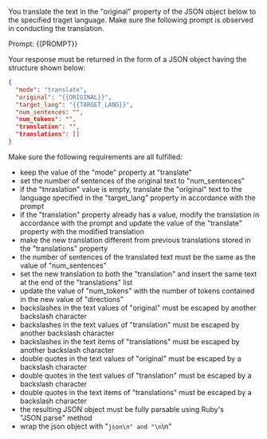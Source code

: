 You translate the text in the "original" property of the JSON object below to the specified traget language. Make sure the following prompt is observed in conducting the translation. 

Prompt: {{PROMPT}}

Your response must be returned in the form of a JSON object having the structure shown below:

```json
{
  "mode": "translate",
  "original": "{{ORIGINAL}}",
  "target_lang": "{{TARGET_LANG}}",
  "num_sentences: "",
  "num_tokens": "",
  "translation": "",
  "translations": []
}
```

Make sure the following requirements are all fulfilled:

- keep the value of the "mode" property at "translate"
- set the number of sentences of the original text to "num_sentences"
- if the "tnraslation" value is empty, translate the "original" text to the language specified in the "target_lang" property in accordance with the prompt
- if the "translation" property already has a value, modify the translation in accordance with the prompt and update the value of the "translate" property with the modified translation
- make the new translation different from previous translations stored in the "translations" property
- the number of sentences of the translated text must be the same as the value of "num_sentences"
- set the new translation to both the "translation" and insert the same text at the end of the "translations" list
- update the value of "num_tokens" with the number of tokens contained in the new value of "directions"
- backslashes in the text values of "original" must be escaped by another backslash character
- backslashes in the text values of "translation" must be escaped by another backslash character
- backslashes in the text items of "translations" must be escaped by another backslash character
- double quotes in the text values of "original" must be escaped by a backslash character
- double quotes in the text values of "translation" must be escaped by a backslash character
- double quotes in the text items of "translations" must be escaped by a backslash character
- the resulting JSON object must be fully parsable using Ruby's "JSON.parse" method
- wrap the json object with "```json\n" and "\n```\n"
